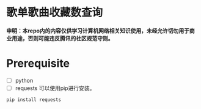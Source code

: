 # 歌单歌曲收藏数查询
**申明：本repo内的内容仅供学习计算机网络相关知识使用，未经允许切勿用于商业用途，否则可能违反腾讯的社区规范守则。**  

# Prerequisite

- [ ] python  
- [ ] requests 可以使用pip进行安装。
```
pip install requests
```
